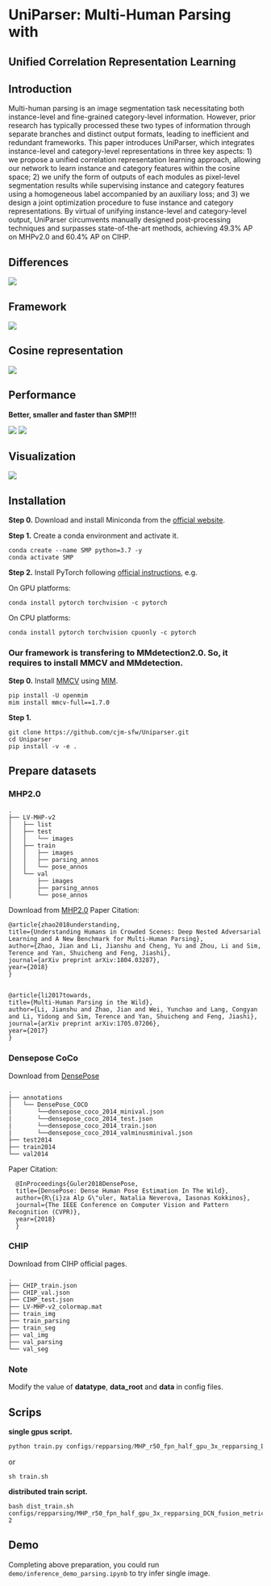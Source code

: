 # UniParser: Multi-Human Parsing with 
## Unified Correlation Representation Learning

## Introduction

Multi-human parsing is an image segmentation task necessitating both instance-level and fine-grained category-level information. However, prior research has typically processed these two types of information through separate branches and distinct output formats, leading to inefficient and redundant frameworks. This paper introduces UniParser, which integrates instance-level and category-level representations in three key aspects: 1) we propose a unified correlation representation learning approach, allowing our network to learn instance and category features within the cosine space; 2) we unify the form of outputs of each modules as pixel-level segmentation results while supervising instance and category features using a homogeneous label accompanied by an auxiliary loss; and 3) we design a joint optimization procedure to fuse instance and category representations. By virtual of unifying instance-level and category-level output, UniParser circumvents manually designed post-processing techniques and surpasses state-of-the-art methods, achieving 49.3% AP on MHPv2.0 and 60.4% AP on CIHP.
 
## Differences

<img src="docs/figures/differences.png"/>

## Framework

<img src="docs/figures/framework.png"/>

## Cosine representation

<img src="docs/figures/cosine representation.png"/>

## Performance 

**Better, smaller and faster than SMP!!!**

<img src="docs/figures/performence.png"/>
<img src="docs/figures/speed.png"/>

## Visualization

<img src="docs/figures/visualization.png"/>

## Installation

**Step 0.** Download and install Miniconda from the [official website](https://docs.conda.io/en/latest/miniconda.html).

**Step 1.** Create a conda environment and activate it.

```shell
conda create --name SMP python=3.7 -y
conda activate SMP
```
**Step 2.** Install PyTorch following [official instructions](https://pytorch.org/get-started/locally/), e.g.

On GPU platforms:

```shell
conda install pytorch torchvision -c pytorch
```

On CPU platforms:

```shell
conda install pytorch torchvision cpuonly -c pytorch
```

### Our framework is transfering to MMdetection2.0. So, it requires to install MMCV and MMdetection.

**Step 0.** Install [MMCV](https://github.com/open-mmlab/mmcv) using [MIM](https://github.com/open-mmlab/mim).

```shell
pip install -U openmim
mim install mmcv-full==1.7.0
```

**Step 1.**
```shell
git clone https://github.com/cjm-sfw/Uniparser.git
cd Uniparser
pip install -v -e .
```

## Prepare datasets
### MHP2.0
```
.
├── LV-MHP-v2
│   ├── list
│   ├── test
│   │   └── images
│   ├── train
│   │   ├── images
│   │   ├── parsing_annos
│   │   └── pose_annos
│   └── val
│       ├── images
│       ├── parsing_annos
│       └── pose_annos
```

Download from [MHP2.0](https://github.com/ZhaoJ9014/Multi-Human-Parsing)
Paper Citation:
```
@article{zhao2018understanding,
title={Understanding Humans in Crowded Scenes: Deep Nested Adversarial Learning and A New Benchmark for Multi-Human Parsing},
author={Zhao, Jian and Li, Jianshu and Cheng, Yu and Zhou, Li and Sim, Terence and Yan, Shuicheng and Feng, Jiashi},
journal={arXiv preprint arXiv:1804.03287},
year={2018}
}


@article{li2017towards,
title={Multi-Human Parsing in the Wild},
author={Li, Jianshu and Zhao, Jian and Wei, Yunchao and Lang, Congyan and Li, Yidong and Sim, Terence and Yan, Shuicheng and Feng, Jiashi},
journal={arXiv preprint arXiv:1705.07206},
year={2017}
}
```

### Densepose CoCo
Download from [DensePose](https://github.com/facebookresearch/DensePose)

```
.
├── annotations
│   └── DensePose_COCO
|       └──densepose_coco_2014_minival.json
|       └──densepose_coco_2014_test.json
|       └──densepose_coco_2014_train.json
|       └──densepose_coco_2014_valminusminival.json
├── test2014
├── train2014
└── val2014
```

Paper Citation:
```
  @InProceedings{Guler2018DensePose,
  title={DensePose: Dense Human Pose Estimation In The Wild},
  author={R\{i}za Alp G\"uler, Natalia Neverova, Iasonas Kokkinos},
  journal={The IEEE Conference on Computer Vision and Pattern Recognition (CVPR)},
  year={2018}
  }
```

### CHIP
Download from CIHP official pages.
```
.
├── CHIP_train.json
├── CHIP_val.json
├── CIHP_test.json
├── LV-MHP-v2_colormap.mat
├── train_img
├── train_parsing
├── train_seg
├── val_img
├── val_parsing 
└── val_seg
```

### Note
Modify the value of **datatype**, **data_root** and **data** in config files.

## Scrips
**single gpus script.**
```python
python train.py configs/repparsing/MHP_r50_fpn_half_gpu_3x_repparsing_DCN_fusion_metrics.py --gpus 1 --seed 42
```
or
```shell
sh train.sh
```
**distributed train script.**
```shell
bash dist_train.sh configs/repparsing/MHP_r50_fpn_half_gpu_3x_repparsing_DCN_fusion_metrics.py 2
```

## Demo
Completing above preparation, you could run ```demo/inference_demo_parsing.ipynb``` to try infer single image.